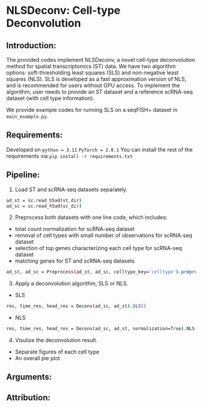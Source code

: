# NLSDeconv: Cell-type Deconvolution

## Introduction:
The provided codes implement NLSDeconv, a novel cell-type deconvolution method for spatial transcriptomics (ST) data. 
We have two algorithm options: soft-thresholding least squares (SLS) and non-negative least squares (NLS). SLS is developed as a fast approximation version of NLS, and is recommended for users without GPU access.
To implement the algorithm, user needs to provide an ST dataset and a reference scRNA-seq dataset (with cell type information).

We provide example codes for running SLS on a seqFISH+ dataset in `main_example.py`.

## Requirements:
Developed on `python = 3.11` `PyTorch = 2.0.1`
You can install the rest of the requirements via
`pip install -r requirements.txt`

## Pipeline:
1. Load ST and scRNA-seq datasets separately.
```bash
ad_st = sc.read_h5ad(st_dir)
ad_sc = sc.read_h5ad(sc_dir)
```
2. Preprocess both datasets with one line code, which includes:
 - total count normalization for scRNA-seq dataset
 - removal of cell types with small number of observations for scRNA-seq dataset
 - selection of top genes characterizing each cell type for scRNA-seq dataset
 - matching genes for ST and scRNA-seq datasets
```bash
ad_st, ad_sc = Preprocess(ad_st, ad_sc, celltype_key='celltype').preprocess()
```
3. Apply a deconvolution algorithm, SLS or NLS.
 - SLS
 ```bash
 res, time_res, head_res = Deconv(ad_sc, ad_st).SLS()
 ```
 - NLS
 ```bash
 res, time_res, head_res = Deconv(ad_sc, ad_st, normalization=True).NLS(reg=1e-1, lr=1e-2, warm_start=True, num_epochs=1000)
 ```
4. Visulize the deconvolution result.
 - Separate figures of each cell type
 - An overall pie plot

## Arguments:


## Attribution:

